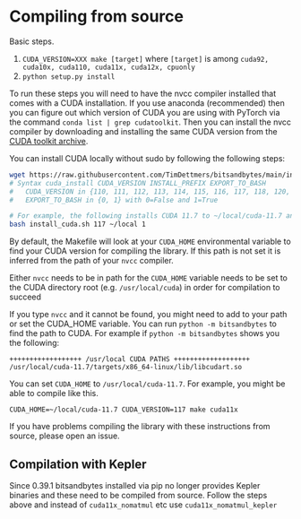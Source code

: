 # Compiling from source

Basic steps.
1. `CUDA_VERSION=XXX make [target]` where `[target]` is among `cuda92, cuda10x, cuda110, cuda11x, cuda12x, cpuonly`
2. `python setup.py install`

To run these steps you will need to have the nvcc compiler installed that comes with a CUDA installation. If you use anaconda (recommended) then you can figure out which version of CUDA you are using with PyTorch via the command `conda list | grep cudatoolkit`. Then you can install the nvcc compiler by downloading and installing the same CUDA version from the [CUDA toolkit archive](https://developer.nvidia.com/cuda-toolkit-archive).

You can install CUDA locally without sudo by following the following steps:

```bash
wget https://raw.githubusercontent.com/TimDettmers/bitsandbytes/main/install_cuda.sh
# Syntax cuda_install CUDA_VERSION INSTALL_PREFIX EXPORT_TO_BASH
#   CUDA_VERSION in {110, 111, 112, 113, 114, 115, 116, 117, 118, 120, 121, 122}
#   EXPORT_TO_BASH in {0, 1} with 0=False and 1=True

# For example, the following installs CUDA 11.7 to ~/local/cuda-11.7 and exports the path to your .bashrc
bash install_cuda.sh 117 ~/local 1
```

By default, the Makefile will look at your `CUDA_HOME` environmental variable to find your CUDA version for compiling the library. If this path is not set it is inferred from the path of your `nvcc` compiler.

Either `nvcc` needs to be in path for the `CUDA_HOME` variable needs to be set to the CUDA directory root (e.g. `/usr/local/cuda`) in order for compilation to succeed

If you type `nvcc` and it cannot be found, you might need to add to your path or set the CUDA_HOME variable. You can run `python -m bitsandbytes` to find the path to CUDA. For example if `python -m bitsandbytes` shows you the following:
```
++++++++++++++++++ /usr/local CUDA PATHS +++++++++++++++++++
/usr/local/cuda-11.7/targets/x86_64-linux/lib/libcudart.so
```
You can set `CUDA_HOME` to `/usr/local/cuda-11.7`. For example, you might be able to compile like this.

``CUDA_HOME=~/local/cuda-11.7 CUDA_VERSION=117 make cuda11x``


If you have problems compiling the library with these instructions from source, please open an issue.

## Compilation with Kepler

Since 0.39.1 bitsandbytes installed via pip no longer provides Kepler binaries and these need to be compiled from source. Follow the steps above and instead of `cuda11x_nomatmul` etc use `cuda11x_nomatmul_kepler`
